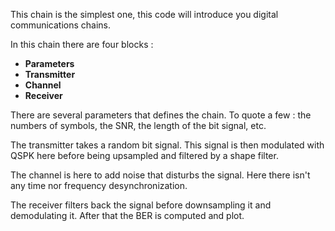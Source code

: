 
This chain is the simplest one, this code will introduce you digital communications chains.

In this chain there are four blocks : 
- **Parameters**
- **Transmitter**
- **Channel**
- **Receiver**

There are several parameters that defines the chain. To quote a few : the numbers of symbols, the SNR, the length of the bit signal, etc.

The transmitter takes a random bit signal. This signal is then modulated with QSPK here before being upsampled and filtered by a shape filter.

The channel is here to add noise that disturbs the signal. Here there isn't any time nor frequency desynchronization.

The receiver filters back the signal before downsampling it and demodulating it. After that the BER is computed and plot.
